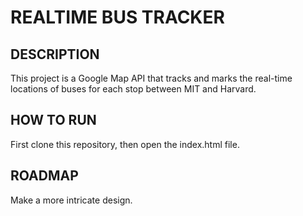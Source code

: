 # REALTIME BUS TRACKER


## DESCRIPTION

This project is a Google Map API that tracks and marks the real-time locations of buses for each stop between MIT and Harvard.

## HOW TO RUN

First clone this repository, then open the index.html file.

## ROADMAP

Make a more intricate design.
